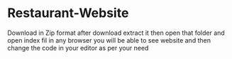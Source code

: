 # Restaurant-Website
Download in Zip format
after download extract it then open that folder and open index fil in any browser you will be able to see website and then change the code in your editor as per your need
